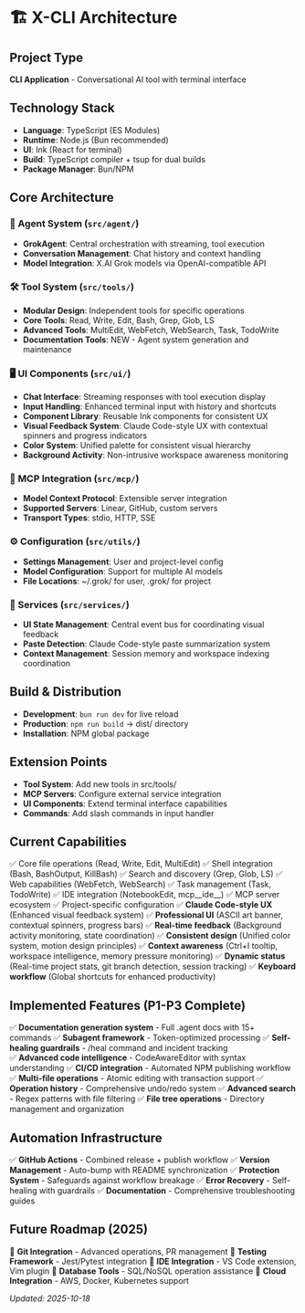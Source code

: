 # 🏗️ X-CLI Architecture

## Project Type
**CLI Application** - Conversational AI tool with terminal interface

## Technology Stack
- **Language**: TypeScript (ES Modules)
- **Runtime**: Node.js (Bun recommended)
- **UI**: Ink (React for terminal)
- **Build**: TypeScript compiler + tsup for dual builds
- **Package Manager**: Bun/NPM

## Core Architecture

### 🧠 Agent System (`src/agent/`)
- **GrokAgent**: Central orchestration with streaming, tool execution
- **Conversation Management**: Chat history and context handling
- **Model Integration**: X.AI Grok models via OpenAI-compatible API

### 🛠️ Tool System (`src/tools/`)
- **Modular Design**: Independent tools for specific operations
- **Core Tools**: Read, Write, Edit, Bash, Grep, Glob, LS
- **Advanced Tools**: MultiEdit, WebFetch, WebSearch, Task, TodoWrite
- **Documentation Tools**: NEW - Agent system generation and maintenance

### 🖥️ UI Components (`src/ui/`)
- **Chat Interface**: Streaming responses with tool execution display
- **Input Handling**: Enhanced terminal input with history and shortcuts
- **Component Library**: Reusable Ink components for consistent UX
- **Visual Feedback System**: Claude Code-style UX with contextual spinners and progress indicators
- **Color System**: Unified palette for consistent visual hierarchy
- **Background Activity**: Non-intrusive workspace awareness monitoring

### 🔌 MCP Integration (`src/mcp/`)
- **Model Context Protocol**: Extensible server integration
- **Supported Servers**: Linear, GitHub, custom servers
- **Transport Types**: stdio, HTTP, SSE

### ⚙️ Configuration (`src/utils/`)
- **Settings Management**: User and project-level config
- **Model Configuration**: Support for multiple AI models
- **File Locations**: ~/.grok/ for user, .grok/ for project

### 🎯 Services (`src/services/`)
- **UI State Management**: Central event bus for coordinating visual feedback
- **Paste Detection**: Claude Code-style paste summarization system
- **Context Management**: Session memory and workspace indexing coordination

## Build & Distribution
- **Development**: `bun run dev` for live reload
- **Production**: `npm run build` → dist/ directory
- **Installation**: NPM global package

## Extension Points
- **Tool System**: Add new tools in src/tools/
- **MCP Servers**: Configure external service integration
- **UI Components**: Extend terminal interface capabilities
- **Commands**: Add slash commands in input handler

## Current Capabilities
✅ Core file operations (Read, Write, Edit, MultiEdit)
✅ Shell integration (Bash, BashOutput, KillBash)
✅ Search and discovery (Grep, Glob, LS)
✅ Web capabilities (WebFetch, WebSearch)
✅ Task management (Task, TodoWrite)
✅ IDE integration (NotebookEdit, mcp__ide__)
✅ MCP server ecosystem
✅ Project-specific configuration
✅ **Claude Code-style UX** (Enhanced visual feedback system)
✅ **Professional UI** (ASCII art banner, contextual spinners, progress bars)
✅ **Real-time feedback** (Background activity monitoring, state coordination)
✅ **Consistent design** (Unified color system, motion design principles)
✅ **Context awareness** (Ctrl+I tooltip, workspace intelligence, memory pressure monitoring)
✅ **Dynamic status** (Real-time project stats, git branch detection, session tracking)
✅ **Keyboard workflow** (Global shortcuts for enhanced productivity)

## Implemented Features (P1-P3 Complete)
✅ **Documentation generation system** - Full .agent docs with 15+ commands
✅ **Subagent framework** - Token-optimized processing
✅ **Self-healing guardrails** - /heal command and incident tracking  
✅ **Advanced code intelligence** - CodeAwareEditor with syntax understanding
✅ **CI/CD integration** - Automated NPM publishing workflow
✅ **Multi-file operations** - Atomic editing with transaction support
✅ **Operation history** - Comprehensive undo/redo system
✅ **Advanced search** - Regex patterns with file filtering
✅ **File tree operations** - Directory management and organization

## Automation Infrastructure
✅ **GitHub Actions** - Combined release + publish workflow
✅ **Version Management** - Auto-bump with README synchronization
✅ **Protection System** - Safeguards against workflow breakage
✅ **Error Recovery** - Self-healing with guardrails
✅ **Documentation** - Comprehensive troubleshooting guides

## Future Roadmap (2025)
🔲 **Git Integration** - Advanced operations, PR management
🔲 **Testing Framework** - Jest/Pytest integration
🔲 **IDE Integration** - VS Code extension, Vim plugin
🔲 **Database Tools** - SQL/NoSQL operation assistance
🔲 **Cloud Integration** - AWS, Docker, Kubernetes support

*Updated: 2025-10-18*
